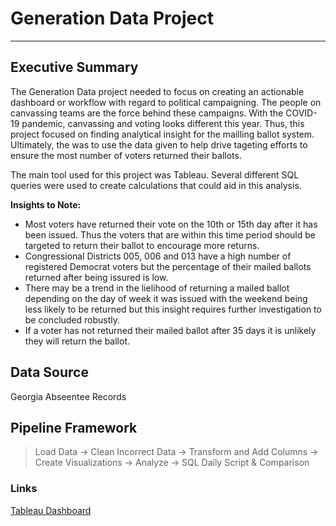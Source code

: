 # Generation Data Project
---
## Executive Summary
The Generation Data project needed to focus on creating an actionable dashboard or workflow with regard to political campaigning. The people on canvassing teams are the force behind these campaigns. With the COVID-19 pandemic, canvassing and voting looks different this year. Thus, this project focused on finding analytical insight for the mailling ballot system. Ultimately, the was to use the data given to help drive tageting efforts to ensure the most number of voters returned their ballots. 

The main tool used for this project was Tableau. Several different SQL queries were used to create calculations that could aid in this analysis. 

**Insights to Note:**
- Most voters have returned their vote on the 10th or 15th day after it has been issued. Thus the voters that are within this time period should be targeted to return their ballot to encourage more returns.
- Congressional Districts 005, 006 and 013 have a high number of registered Democrat voters but the percentage of their mailed ballots returned after being issured is low. 
- There may be a trend in the lielihood of returning a mailed ballot depending on the day of week it was issued with the weekend being less likely to be returned but this insight requires further investigation to be concluded robustly.
- If a voter has not returned their mailed ballot after 35 days it is unlikely they will return the ballot.

## Data Source
Georgia Abseentee Records

## Pipeline Framework

> Load Data -> Clean Incorrect Data -> Transform and Add Columns -> Create Visualizations -> Analyze -> SQL Daily Script & Comparison

### Links

[Tableau Dashboard](https://public.tableau.com/profile/stephanie.polkinghorne#!/vizhome/GenerationDataProject/Dashboard1)
